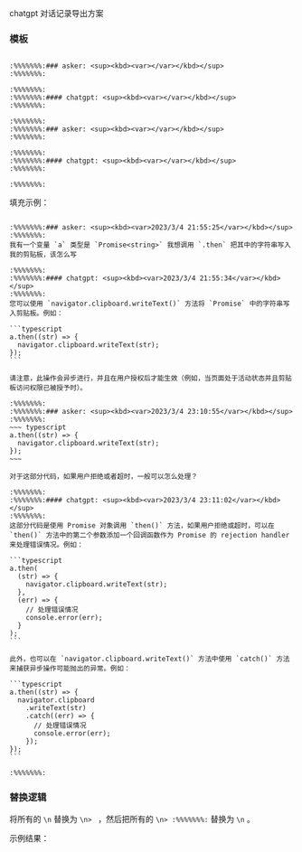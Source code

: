 chatgpt 对话记录导出方案

### 模板


~~~~~

:%%%%%%%:### asker: <sup><kbd><var></var></kbd></sup>
:%%%%%%%:

:%%%%%%%:
:%%%%%%%:#### chatgpt: <sup><kbd><var></var></kbd></sup>
:%%%%%%%:

:%%%%%%%:
:%%%%%%%:### asker: <sup><kbd><var></var></kbd></sup>
:%%%%%%%:

:%%%%%%%:
:%%%%%%%:#### chatgpt: <sup><kbd><var></var></kbd></sup>
:%%%%%%%:

:%%%%%%%:
~~~~~

填充示例：

~~~~~

:%%%%%%%:### asker: <sup><kbd><var>2023/3/4 21:55:25</var></kbd></sup>
:%%%%%%%:
我有一个变量 `a` 类型是 `Promise<string>` 我想调用 `.then` 把其中的字符串写入我的剪贴板，该怎么写

:%%%%%%%:
:%%%%%%%:#### chatgpt: <sup><kbd><var>2023/3/4 21:55:34</var></kbd></sup>
:%%%%%%%:
您可以使用 `navigator.clipboard.writeText()` 方法将 `Promise` 中的字符串写入剪贴板。例如：

```typescript
a.then((str) => {
  navigator.clipboard.writeText(str);
});
```

请注意，此操作会异步进行，并且在用户授权后才能生效（例如，当页面处于活动状态并且剪贴板访问权限已被授予时）。

:%%%%%%%:
:%%%%%%%:### asker: <sup><kbd><var>2023/3/4 23:10:55</var></kbd></sup>
:%%%%%%%:
~~~ typescript
a.then((str) => {
  navigator.clipboard.writeText(str);
});
~~~

对于这部分代码，如果用户拒绝或者超时，一般可以怎么处理？

:%%%%%%%:
:%%%%%%%:#### chatgpt: <sup><kbd><var>2023/3/4 23:11:02</var></kbd></sup>
:%%%%%%%:
这部分代码是使用 Promise 对象调用 `then()` 方法，如果用户拒绝或超时，可以在 `then()` 方法中的第二个参数添加一个回调函数作为 Promise 的 rejection handler 来处理错误情况。例如：

```typescript
a.then(
  (str) => {
    navigator.clipboard.writeText(str);
  },
  (err) => {
    // 处理错误情况
    console.error(err);
  }
);
```

此外，也可以在 `navigator.clipboard.writeText()` 方法中使用 `catch()` 方法来捕获异步操作可能抛出的异常。例如：

```typescript
a.then((str) => {
  navigator.clipboard
    .writeText(str)
    .catch((err) => {
      // 处理错误情况
      console.error(err);
    });
});
```

:%%%%%%%:
~~~~~

### 替换逻辑

将所有的 `\n` 替换为 `\n> ` ，然后把所有的 `\n> :%%%%%%%:` 替换为 `\n` 。

示例结果：

~~~~~ markdown

~~~~~


